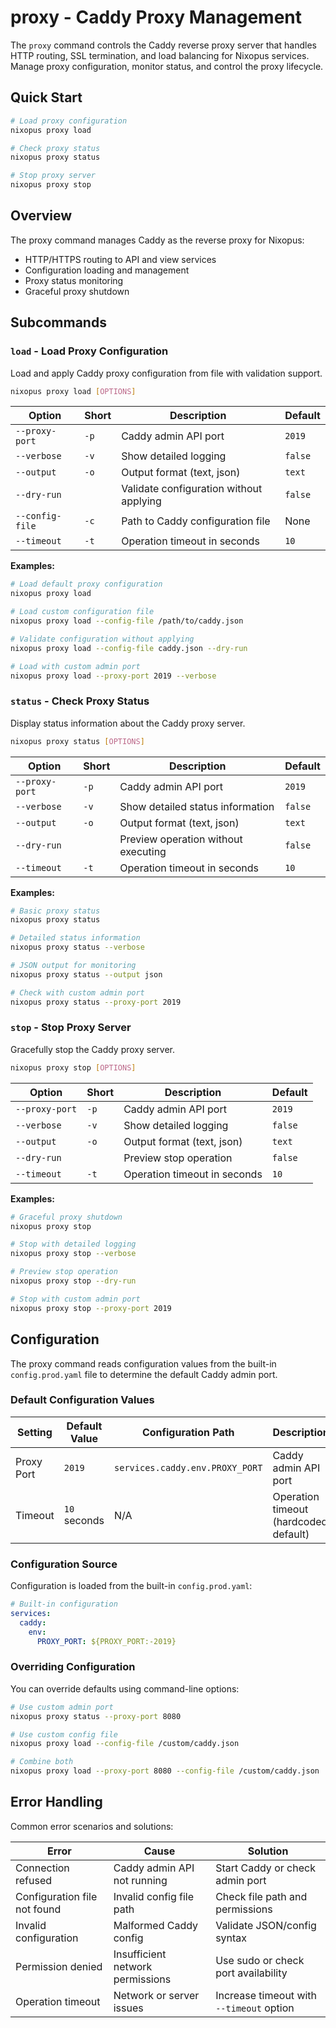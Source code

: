 # proxy - Caddy Proxy Management

The `proxy` command controls the Caddy reverse proxy server that handles HTTP routing, SSL termination, and load balancing for Nixopus services. Manage proxy configuration, monitor status, and control the proxy lifecycle.

## Quick Start
```bash
# Load proxy configuration
nixopus proxy load

# Check proxy status
nixopus proxy status

# Stop proxy server
nixopus proxy stop
```

## Overview

The proxy command manages Caddy as the reverse proxy for Nixopus:
- HTTP/HTTPS routing to API and view services
- Configuration loading and management
- Proxy status monitoring
- Graceful proxy shutdown

## Subcommands

### `load` - Load Proxy Configuration

Load and apply Caddy proxy configuration from file with validation support.

```bash
nixopus proxy load [OPTIONS]
```

| Option | Short | Description | Default |
|--------|-------|-------------|---------|
| `--proxy-port` | `-p` | Caddy admin API port | `2019` |
| `--verbose` | `-v` | Show detailed logging | `false` |
| `--output` | `-o` | Output format (text, json) | `text` |
| `--dry-run` | | Validate configuration without applying | `false` |
| `--config-file` | `-c` | Path to Caddy configuration file | None |
| `--timeout` | `-t` | Operation timeout in seconds | `10` |

**Examples:**

```bash
# Load default proxy configuration
nixopus proxy load

# Load custom configuration file
nixopus proxy load --config-file /path/to/caddy.json

# Validate configuration without applying
nixopus proxy load --config-file caddy.json --dry-run

# Load with custom admin port
nixopus proxy load --proxy-port 2019 --verbose
```

### `status` - Check Proxy Status

Display status information about the Caddy proxy server.

```bash
nixopus proxy status [OPTIONS]
```

| Option | Short | Description | Default |
|--------|-------|-------------|---------|
| `--proxy-port` | `-p` | Caddy admin API port | `2019` |
| `--verbose` | `-v` | Show detailed status information | `false` |
| `--output` | `-o` | Output format (text, json) | `text` |
| `--dry-run` | | Preview operation without executing | `false` |
| `--timeout` | `-t` | Operation timeout in seconds | `10` |

**Examples:**

```bash
# Basic proxy status
nixopus proxy status

# Detailed status information
nixopus proxy status --verbose

# JSON output for monitoring
nixopus proxy status --output json

# Check with custom admin port
nixopus proxy status --proxy-port 2019
```

### `stop` - Stop Proxy Server

Gracefully stop the Caddy proxy server.

```bash
nixopus proxy stop [OPTIONS]
```

| Option | Short | Description | Default |
|--------|-------|-------------|---------|
| `--proxy-port` | `-p` | Caddy admin API port | `2019` |
| `--verbose` | `-v` | Show detailed logging | `false` |
| `--output` | `-o` | Output format (text, json) | `text` |
| `--dry-run` | | Preview stop operation | `false` |
| `--timeout` | `-t` | Operation timeout in seconds | `10` |

**Examples:**

```bash
# Graceful proxy shutdown
nixopus proxy stop

# Stop with detailed logging
nixopus proxy stop --verbose

# Preview stop operation
nixopus proxy stop --dry-run

# Stop with custom admin port
nixopus proxy stop --proxy-port 2019
```

## Configuration

The proxy command reads configuration values from the built-in `config.prod.yaml` file to determine the default Caddy admin port.

### Default Configuration Values

| Setting | Default Value | Configuration Path | Description |
|---------|---------------|-------------------|-------------|
| Proxy Port | `2019` | `services.caddy.env.PROXY_PORT` | Caddy admin API port |
| Timeout | `10` seconds | N/A | Operation timeout (hardcoded default) |

### Configuration Source

Configuration is loaded from the built-in `config.prod.yaml`:

```yaml
# Built-in configuration
services:
  caddy:
    env:
      PROXY_PORT: ${PROXY_PORT:-2019}
```

### Overriding Configuration

You can override defaults using command-line options:

```bash
# Use custom admin port
nixopus proxy status --proxy-port 8080

# Use custom config file
nixopus proxy load --config-file /custom/caddy.json

# Combine both
nixopus proxy load --proxy-port 8080 --config-file /custom/caddy.json
```

## Error Handling

Common error scenarios and solutions:

| Error | Cause | Solution |
|-------|-------|----------|
| Connection refused | Caddy admin API not running | Start Caddy or check admin port |
| Configuration file not found | Invalid config file path | Check file path and permissions |
| Invalid configuration | Malformed Caddy config | Validate JSON/config syntax |
| Permission denied | Insufficient network permissions | Use sudo or check port availability |
| Operation timeout | Network or server issues | Increase timeout with `--timeout` option |
